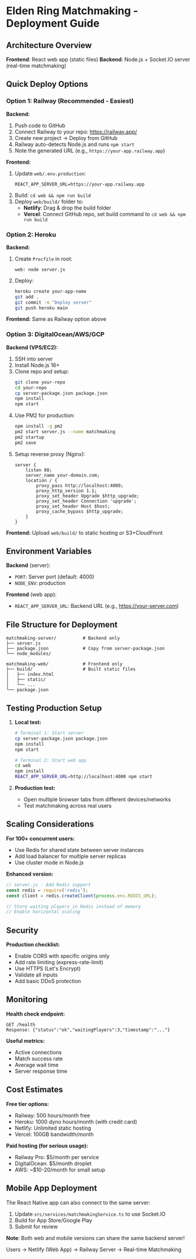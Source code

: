 # Elden Ring Matchmaking - Deployment Guide

## Architecture Overview

**Frontend**: React web app (static files)
**Backend**: Node.js + Socket.IO server (real-time matchmaking)

## Quick Deploy Options

### Option 1: Railway (Recommended - Easiest)

**Backend:**
1. Push code to GitHub
2. Connect Railway to your repo: https://railway.app/
3. Create new project → Deploy from GitHub
4. Railway auto-detects Node.js and runs `npm start`
5. Note the generated URL (e.g., `https://your-app.railway.app`)

**Frontend:**
1. Update `web/.env.production`:
   ```
   REACT_APP_SERVER_URL=https://your-app.railway.app
   ```
2. Build: `cd web && npm run build`
3. Deploy `web/build/` folder to:
   - **Netlify**: Drag & drop the build folder
   - **Vercel**: Connect GitHub repo, set build command to `cd web && npm run build`

### Option 2: Heroku

**Backend:**
1. Create `Procfile` in root:
   ```
   web: node server.js
   ```
2. Deploy:
   ```bash
   heroku create your-app-name
   git add .
   git commit -m "Deploy server"
   git push heroku main
   ```

**Frontend:** Same as Railway option above

### Option 3: DigitalOcean/AWS/GCP

**Backend (VPS/EC2):**
1. SSH into server
2. Install Node.js 16+
3. Clone repo and setup:
   ```bash
   git clone your-repo
   cd your-repo
   cp server-package.json package.json
   npm install
   npm start
   ```
4. Use PM2 for production:
   ```bash
   npm install -g pm2
   pm2 start server.js --name matchmaking
   pm2 startup
   pm2 save
   ```
5. Setup reverse proxy (Nginx):
   ```nginx
   server {
       listen 80;
       server_name your-domain.com;
       location / {
           proxy_pass http://localhost:4000;
           proxy_http_version 1.1;
           proxy_set_header Upgrade $http_upgrade;
           proxy_set_header Connection 'upgrade';
           proxy_set_header Host $host;
           proxy_cache_bypass $http_upgrade;
       }
   }
   ```

**Frontend:** Upload `web/build/` to static hosting or S3+CloudFront

## Environment Variables

**Backend** (server):
- `PORT`: Server port (default: 4000)
- `NODE_ENV`: production

**Frontend** (web app):
- `REACT_APP_SERVER_URL`: Backend URL (e.g., https://your-server.com)

## File Structure for Deployment

```
matchmaking-server/          # Backend only
├── server.js
├── package.json             # Copy from server-package.json
└── node_modules/

matchmaking-web/             # Frontend only  
├── build/                   # Built static files
│   ├── index.html
│   ├── static/
│   └── ...
└── package.json
```

## Testing Production Setup

1. **Local test:**
   ```bash
   # Terminal 1: Start server
   cp server-package.json package.json
   npm install
   npm start

   # Terminal 2: Start web app
   cd web
   npm install
   REACT_APP_SERVER_URL=http://localhost:4000 npm start
   ```

2. **Production test:**
   - Open multiple browser tabs from different devices/networks
   - Test matchmaking across real users

## Scaling Considerations

**For 100+ concurrent users:**
- Use Redis for shared state between server instances
- Add load balancer for multiple server replicas
- Use cluster mode in Node.js

**Enhanced version:**
```javascript
// server.js - Add Redis support
const redis = require('redis');
const client = redis.createClient(process.env.REDIS_URL);

// Store waiting players in Redis instead of memory
// Enable horizontal scaling
```

## Security

**Production checklist:**
- Enable CORS with specific origins only
- Add rate limiting (express-rate-limit)
- Use HTTPS (Let's Encrypt)
- Validate all inputs
- Add basic DDoS protection

## Monitoring

**Health check endpoint:**
```
GET /health
Response: {"status":"ok","waitingPlayers":3,"timestamp":"..."}
```

**Useful metrics:**
- Active connections
- Match success rate  
- Average wait time
- Server response time

## Cost Estimates

**Free tier options:**
- Railway: 500 hours/month free
- Heroku: 1000 dyno hours/month (with credit card)
- Netlify: Unlimited static hosting
- Vercel: 100GB bandwidth/month

**Paid hosting (for serious usage):**
- Railway Pro: $5/month per service
- DigitalOcean: $5/month droplet
- AWS: ~$10-20/month for small setup

## Mobile App Deployment

The React Native app can also connect to the same server:

1. Update `src/services/matchmakingService.ts` to use Socket.IO
2. Build for App Store/Google Play
3. Submit for review

**Note**: Both web and mobile versions can share the same backend server! 

Users → Netlify (Web App) → Railway Server → Real-time Matchmaking 